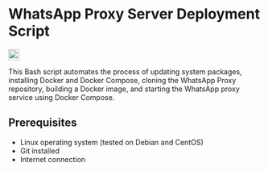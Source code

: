 # WhatsApp Proxy Server Deployment Script

<img src="https://img.shields.io/badge/github-MvsCode/Whatsapp-Proxy-Server-8da0cb?style=for-the-badge&labelColor=555555&logo=github&logoSpin" height="22">

This Bash script automates the process of updating system packages, installing Docker and Docker Compose, cloning the WhatsApp Proxy repository, building a Docker image, and starting the WhatsApp proxy service using Docker Compose.

## Prerequisites

- Linux operating system (tested on Debian and CentOS)
- Git installed
- Internet connection
